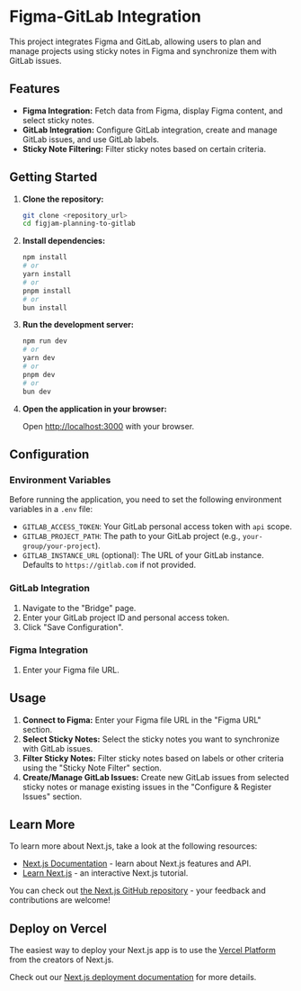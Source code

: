 # Figma-GitLab Integration

This project integrates Figma and GitLab, allowing users to plan and manage projects using sticky notes in Figma and synchronize them with GitLab issues.

## Features

- **Figma Integration:** Fetch data from Figma, display Figma content, and select sticky notes.
- **GitLab Integration:** Configure GitLab integration, create and manage GitLab issues, and use GitLab labels.
- **Sticky Note Filtering:** Filter sticky notes based on certain criteria.

## Getting Started

1.  **Clone the repository:**

    ```bash
    git clone <repository_url>
    cd figjam-planning-to-gitlab
    ```

2.  **Install dependencies:**

    ```bash
    npm install
    # or
    yarn install
    # or
    pnpm install
    # or
    bun install
    ```

3.  **Run the development server:**

    ```bash
    npm run dev
    # or
    yarn dev
    # or
    pnpm dev
    # or
    bun dev
    ```

4.  **Open the application in your browser:**

    Open [http://localhost:3000](http://localhost:3000) with your browser.

## Configuration

### Environment Variables

Before running the application, you need to set the following environment variables in a `.env` file:

- `GITLAB_ACCESS_TOKEN`: Your GitLab personal access token with `api` scope.
- `GITLAB_PROJECT_PATH`: The path to your GitLab project (e.g., `your-group/your-project`).
- `GITLAB_INSTANCE_URL` (optional): The URL of your GitLab instance. Defaults to `https://gitlab.com` if not provided.

### GitLab Integration

1.  Navigate to the "Bridge" page.
2.  Enter your GitLab project ID and personal access token.
3.  Click "Save Configuration".

### Figma Integration

1.  Enter your Figma file URL.

## Usage

1.  **Connect to Figma:** Enter your Figma file URL in the "Figma URL" section.
2.  **Select Sticky Notes:** Select the sticky notes you want to synchronize with GitLab issues.
3.  **Filter Sticky Notes:** Filter sticky notes based on labels or other criteria using the "Sticky Note Filter" section.
4.  **Create/Manage GitLab Issues:** Create new GitLab issues from selected sticky notes or manage existing issues in the "Configure & Register Issues" section.

## Learn More

To learn more about Next.js, take a look at the following resources:

- [Next.js Documentation](https://nextjs.org/docs) - learn about Next.js features and API.
- [Learn Next.js](https://nextjs.org/learn) - an interactive Next.js tutorial.

You can check out [the Next.js GitHub repository](https://github.com/vercel/next.js) - your feedback and contributions are welcome!

## Deploy on Vercel

The easiest way to deploy your Next.js app is to use the [Vercel Platform](https://vercel.com/new?utm_medium=default-template&filter=next.js&utm_source=create-next-app&utm_campaign=create-next-app-readme) from the creators of Next.js.

Check out our [Next.js deployment documentation](https://nextjs.org/docs/app/building-your-application/deploying) for more details.
